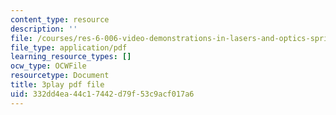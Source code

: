 ```yaml
---
content_type: resource
description: ''
file: /courses/res-6-006-video-demonstrations-in-lasers-and-optics-spring-2008/332dd4ea44c17442d79f53c9acf017a6_jny_9JMBynU.pdf
file_type: application/pdf
learning_resource_types: []
ocw_type: OCWFile
resourcetype: Document
title: 3play pdf file
uid: 332dd4ea-44c1-7442-d79f-53c9acf017a6
---
```

